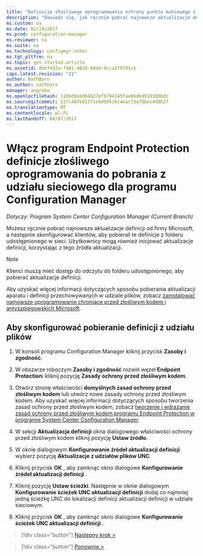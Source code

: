 ```yaml
---
title: "Definicje złośliwego oprogramowania ochrony punktu końcowego z udziału sieciowego | Dokumentacja firmy Microsoft"
description: "Dowiedz się, jak ręcznie pobrać najnowsze aktualizacje definicji od firmy Microsoft, a następnie skonfiguruj klientom na pobieranie tych definicji."
ms.custom: na
ms.date: 02/14/2017
ms.prod: configuration-manager
ms.reviewer: na
ms.suite: na
ms.technology: configmgr-other
ms.tgt_pltfrm: na
ms.topic: get-started-article
ms.assetid: ddef4d2a-f481-4020-9ddd-9cca5f9795cb
caps.latest.revision: "21"
author: NathBarn
ms.author: nathbarn
manager: angrobe
ms.openlocfilehash: 110bd9a9d04b27ef6794145fae66dbd910308bdc
ms.sourcegitcommit: 51fc48fb023f1e8d995c6c4eacfda7dbec4d0b2f
ms.translationtype: MT
ms.contentlocale: pl-PL
ms.lasthandoff: 08/07/2017
---
```

# <a name="enable-endpoint-protection-malware-definitions-to-download-from-a-network-share-for-configuration-manager"></a>Włącz program Endpoint Protection definicje złośliwego oprogramowania do pobrania z udziału sieciowego dla programu Configuration Manager

*Dotyczy: Program System Center Configuration Manager (Current Branch)*

 Możesz ręcznie pobrać najnowsze aktualizacje definicji od firmy Microsoft, a następnie skonfigurować klientów, aby pobierali te definicje z folderu udostępnionego w sieci. Użytkownicy mogą również inicjować aktualizacje definicji, korzystając z tego źródła aktualizacji.

> [!NOTE]
>  Klienci muszą mieć dostęp do odczytu do folderu udostępnionego, aby pobierać aktualizacje definicji.

 Aby uzyskać więcej informacji dotyczących sposobu pobierania aktualizacji aparatu i definicji przechowywanych w udziale plików, zobacz [zainstalować najnowsze oprogramowanie chroniące przed złośliwym kodem i antyszpiegowskich Microsoft](http://www.microsoft.com/security/portal/Definitions/HowToForeFront.aspx).

## <a name="to-configure-definition-downloads-from-a-file-share"></a>Aby skonfigurować pobieranie definicji z udziału plików

1.  W konsoli programu Configuration Manager kliknij przycisk **Zasoby i zgodność**.

2.  W obszarze roboczym **Zasoby i zgodność** rozwiń węzeł **Endpoint Protection**i kliknij pozycję **Zasady ochrony przed złośliwym kodem**.

3.  Otwórz stronę właściwości **domyślnych zasad ochrony przed złośliwym kodem** lub utwórz nowe zasady ochrony przed złośliwym kodem. Aby uzyskać więcej informacji dotyczących sposobu tworzenia zasad ochrony przed złośliwym kodem, zobacz [tworzenie i wdrażanie zasad ochrony przed złośliwym kodem programu Endpoint Protection w programie System Center Configuration Manager](endpoint-antimalware-policies.md).

4.  W sekcji **Aktualizacja definicji** okna dialogowego właściwości ochrony przed złośliwym kodem kliknij pozycję **Ustaw źródło**.

5.  W oknie dialogowym **Konfigurowanie źródeł aktualizacji definicji** wybierz pozycję **Aktualizacje z udziałów plików UNC**.

6.  Kliknij przycisk **OK** , aby zamknąć okno dialogowe **Konfigurowanie źródeł aktualizacji definicji** .

7.  Kliknij pozycję **Ustaw ścieżki**. Następnie w oknie dialogowym **Konfigurowanie ścieżek UNC aktualizacji definicji** dodaj co najmniej jedną ścieżkę UNC do lokalizacji definicji aktualizacji definicji w udziale sieciowym.

8.  Kliknij przycisk **OK** , aby zamknąć okno dialogowe **Konfigurowanie ścieżek UNC aktualizacji definicji** .


> [!div class="button"]
[Następny krok >](endpoint-antimalware-policies.md)

> [!div class="button"]
[Ponownie >](endpoint-configure-alerts.md)
